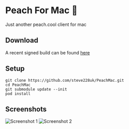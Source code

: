 # Peach For Mac 🍑
Just another peach.cool client for mac

## Download

A recent signed build can be found [here](http://sht.tl/nRWgE8)

## Setup

````
git clone https://github.com/steve228uk/PeachMac.git
cd PeachMac
git submodule update --init
pod install
`````

## Screenshots

![Screenshot 1](http://sht.tl/hr4qMJ)
![Screenshot 2](http://sht.tl/XH31W2)
